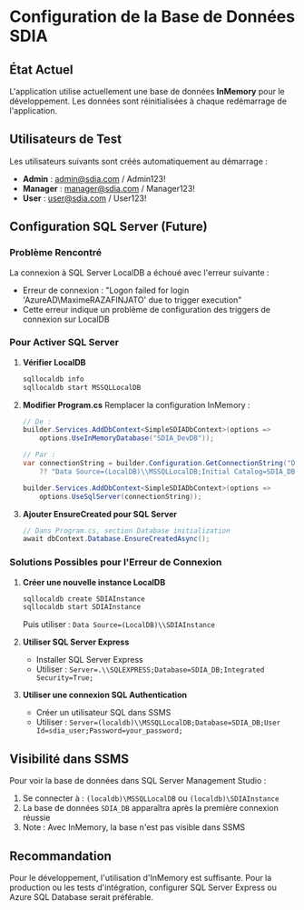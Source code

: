 # Configuration de la Base de Données SDIA

## État Actuel
L'application utilise actuellement une base de données **InMemory** pour le développement. Les données sont réinitialisées à chaque redémarrage de l'application.

## Utilisateurs de Test
Les utilisateurs suivants sont créés automatiquement au démarrage :
- **Admin** : admin@sdia.com / Admin123!
- **Manager** : manager@sdia.com / Manager123!
- **User** : user@sdia.com / User123!

## Configuration SQL Server (Future)

### Problème Rencontré
La connexion à SQL Server LocalDB a échoué avec l'erreur suivante :
- Erreur de connexion : "Logon failed for login 'AzureAD\MaximeRAZAFINJATO' due to trigger execution"
- Cette erreur indique un problème de configuration des triggers de connexion sur LocalDB

### Pour Activer SQL Server

1. **Vérifier LocalDB**
   ```bash
   sqllocaldb info
   sqllocaldb start MSSQLLocalDB
   ```

2. **Modifier Program.cs**
   Remplacer la configuration InMemory :
   ```csharp
   // De :
   builder.Services.AddDbContext<SimpleSDIADbContext>(options =>
       options.UseInMemoryDatabase("SDIA_DevDB"));
   
   // Par :
   var connectionString = builder.Configuration.GetConnectionString("DefaultConnection") 
       ?? "Data Source=(LocalDB)\\MSSQLLocalDB;Initial Catalog=SDIA_DB;Integrated Security=True;TrustServerCertificate=True;";
   
   builder.Services.AddDbContext<SimpleSDIADbContext>(options =>
       options.UseSqlServer(connectionString));
   ```

3. **Ajouter EnsureCreated pour SQL Server**
   ```csharp
   // Dans Program.cs, section Database initialization
   await dbContext.Database.EnsureCreatedAsync();
   ```

### Solutions Possibles pour l'Erreur de Connexion

1. **Créer une nouvelle instance LocalDB**
   ```bash
   sqllocaldb create SDIAInstance
   sqllocaldb start SDIAInstance
   ```
   Puis utiliser : `Data Source=(LocalDB)\\SDIAInstance`

2. **Utiliser SQL Server Express**
   - Installer SQL Server Express
   - Utiliser : `Server=.\\SQLEXPRESS;Database=SDIA_DB;Integrated Security=True;`

3. **Utiliser une connexion SQL Authentication**
   - Créer un utilisateur SQL dans SSMS
   - Utiliser : `Server=(localdb)\\MSSQLLocalDB;Database=SDIA_DB;User Id=sdia_user;Password=your_password;`

## Visibilité dans SSMS

Pour voir la base de données dans SQL Server Management Studio :
1. Se connecter à : `(localdb)\MSSQLLocalDB` ou `(localdb)\SDIAInstance`
2. La base de données `SDIA_DB` apparaîtra après la première connexion réussie
3. Note : Avec InMemory, la base n'est pas visible dans SSMS

## Recommandation
Pour le développement, l'utilisation d'InMemory est suffisante. Pour la production ou les tests d'intégration, configurer SQL Server Express ou Azure SQL Database serait préférable.